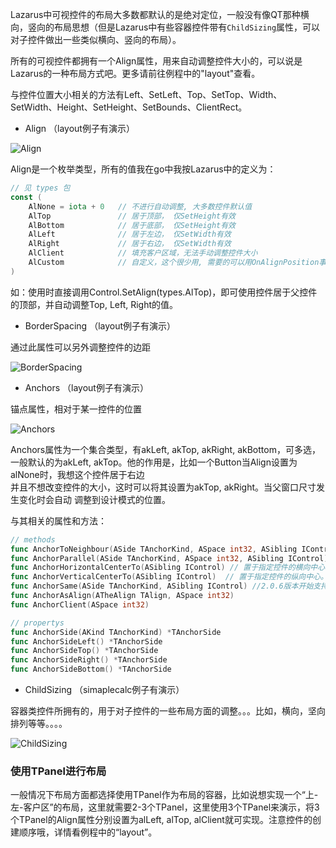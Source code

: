 Lazarus中可视控件的布局大多数都默认的是绝对定位，一般没有像QT那种横向，竖向的布局思想（但是Lazarus中有些容器控件带有`ChildSizing`属性，可以对子控件做出一些类似横向、竖向的布局）。  

所有的可视控件都拥有一个Align属性，用来自动调整控件大小的，可以说是Lazarus的一种布局方式吧。更多请前往例程中的"layout"查看。   

与控件位置大小相关的方法有Left、SetLeft、Top、SetTop、Width、SetWidth、Height、SetHeight、SetBounds、ClientRect。

* Align  （layout例子有演示）

![Align](https://images.gitee.com/uploads/images/2020/0424/131235_e7c25696_118989.png "屏幕截图.png")   

Align是一个枚举类型，所有的值我在go中我按Lazarus中的定义为：  
```go
// 见 types 包
const (
	AlNone = iota + 0   // 不进行自动调整, 大多数控件默认值
	AlTop               // 居于顶部， 仅SetHeight有效
	AlBottom            // 居于底部， 仅SetHeight有效
	AlLeft              // 居于左边， 仅SetWidth有效
	AlRight             // 居于右边， 仅SetWidth有效
	AlClient            // 填充客户区域，无法手动调整控件大小
	AlCustom            // 自定义，这个很少用, 需要的可以用OnAlignPosition事件，详细用法见layout例子。
)
```  
如：使用时直接调用Control.SetAlign(types.AlTop)，即可使用控件居于父控件的顶部，并自动调整Top, Left, Right的值。  

* BorderSpacing  （layout例子有演示）

通过此属性可以另外调整控件的边距   

![BorderSpacing](https://images.gitee.com/uploads/images/2020/0424/130451_1b665d48_118989.png "屏幕截图.png")   


* Anchors  （layout例子有演示）

锚点属性，相对于某一控件的位置  

![Anchors](https://images.gitee.com/uploads/images/2020/0424/131314_4c5c6fc9_118989.png "屏幕截图.png")  

Anchors属性为一个集合类型，有akLeft, akTop, akRight, akBottom，可多选，一般默认的为akLeft, akTop。他的作用是，比如一个Button当Align设置为alNone时，我想这个控件居于右边  
并且不想改变控件的大小，这时可以将其设置为akTop, akRight。当父窗口尺寸发生变化时会自动
调整到设计模式的位置。   


与其相关的属性和方法：  

```go
// methods
func AnchorToNeighbour(ASide TAnchorKind, ASpace int32, ASibling IControl) // 当前控件的位置以ASide位于ASibling控件ASide偏移ASpace(右边)。
func AnchorParallel(ASide TAnchorKind, ASpace int32, ASibling IControl) // 当前控件位置以ASide以ASibling的ASide位置偏移（左边）ASpace。
func AnchorHorizontalCenterTo(ASibling IControl) // 置于指定控件的横向中心
func AnchorVerticalCenterTo(ASibling IControl)  // 置于指定控件的纵向中心。
func AnchorSame(ASide TAnchorKind, ASibling IControl) //2.0.6版本开始支持此接口。
func AnchorAsAlign(ATheAlign TAlign, ASpace int32)
func AnchorClient(ASpace int32)

// propertys
func AnchorSide(AKind TAnchorKind) *TAnchorSide
func AnchorSideLeft() *TAnchorSide 
func AnchorSideTop() *TAnchorSide
func AnchorSideRight() *TAnchorSide
func AnchorSideBottom() *TAnchorSide
```
 
* ChildSizing  （simaplecalc例子有演示）

容器类控件所拥有的，用于对子控件的一些布局方面的调整。。。比如，横向，坚向排列等等。。。。     

![ChildSizing](https://images.gitee.com/uploads/images/2020/0424/130904_7e77a1b7_118989.png "屏幕截图.png")   

### 使用TPanel进行布局

一般情况下布局方面都选择使用TPanel作为布局的容器，比如说想实现一个“上-左-客户区”的布局，这里就需要2-3个TPanel，这里使用3个TPanel来演示，将3个TPanel的Align属性分别设置为alLeft, alTop, alClient就可实现。注意控件的创建顺序哦，详情看例程中的“layout”。  